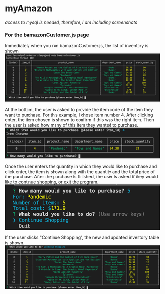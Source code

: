 # myAmazon
*access to mysql is needed, therefore, I am including screenshots*

### **For the bamazonCustomer.js page**

Immediately when you run bamazonCustomer.js, the list of inventory is shown
![start](https://github.com/SleepyJen/myAmazon/blob/master/images/1.png)

At the bottom, the user is asked to provide the item code of the item they want to purchase. For this example, I chose item number 4. After clicking enter, the item chosen is shown to confirm if this was the right item. Then the user is asked how many of this item they wanted to purchase. 
![Item and quantity](https://github.com/SleepyJen/myAmazon/blob/master/images/2.png)

Once the user enters the quantity in which they would like to purchase and click enter, the item is shown along with the quantity and the total price of the purchase. After the purchase is finished, the user is asked if they would like to continue shopping, or exit the program.
![total purchase](https://github.com/SleepyJen/myAmazon/blob/master/images/3.png)

If the user clicks "Continue Shopping", the new and updated inventory table is shown.
![conclusion](https://github.com/SleepyJen/myAmazon/blob/master/images/4.png)

